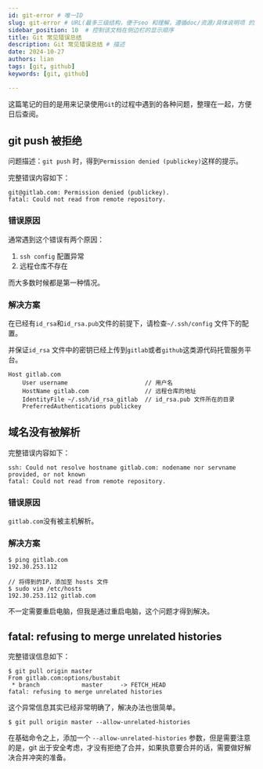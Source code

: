 ```yaml
---
id: git-error # 唯一ID
slug: git-error # URL(最多三级结构，便于seo 和理解，遵循doc/资源/具体说明项 的原则)
sidebar_position: 10  # 控制该文档在侧边栏的显示顺序
title: Git 常见错误总结
description: Git 常见错误总结 # 描述
date: 2024-10-27
authors: lian
tags: [git, github]
keywords: [git, github]

---
```





这篇笔记的目的是用来记录使用`Git`的过程中遇到的各种问题，整理在一起，方便日后查阅。

## git push 被拒绝
问题描述：`git push` 时，得到`Permission denied (publickey)`这样的提示。

完整错误内容如下：
```
git@gitlab.com: Permission denied (publickey).
fatal: Could not read from remote repository.
```

### 错误原因
通常遇到这个错误有两个原因：
1. `ssh config` 配置异常
2. 远程仓库不存在

而大多数时候都是第一种情况。

### 解决方案
在已经有`id_rsa`和`id_rsa.pub`文件的前提下，请检查`~/.ssh/config` 文件下的配置。

并保证`id_rsa` 文件中的密钥已经上传到`gitlab`或者`github`这类源代码托管服务平台。
```
Host gitlab.com
    User username                      // 用户名
    HostName gitlab.com                // 远程仓库的地址
    IdentityFile ~/.ssh/id_rsa_gitlab  // id_rsa.pub 文件所在的目录
    PreferredAuthentications publickey
```

## 域名没有被解析

完整错误内容如下：
```
ssh: Could not resolve hostname gitlab.com: nodename nor servname provided, or not known  
fatal: Could not read from remote repository.
```

### 错误原因
`gitlab.com`没有被主机解析。

### 解决方案
```
$ ping gitlab.com
192.30.253.112

// 将得到的IP，添加至 hosts 文件
$ sudo vim /etc/hosts
192.30.253.112 gitlab.com
```
不一定需要重启电脑，但我是通过重启电脑，这个问题才得到解决。

## fatal: refusing to merge unrelated histories

完整错误信息如下：
```
$ git pull origin master
From gitlab.com:options/bustabit
 * branch            master     -> FETCH_HEAD
fatal: refusing to merge unrelated histories
```

这个异常信息其实已经非常明确了，解决办法也很简单。

```
$ git pull origin master --allow-unrelated-histories
```
在基础命令之上，添加一个 `--allow-unrelated-histories` 参数，但是需要注意的是，git 出于安全考虑，才没有拒绝了合并，如果执意要合并的话，需要做好解决合并冲突的准备。

